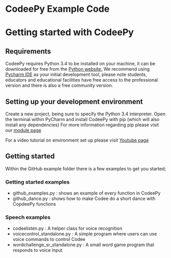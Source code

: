 # CodeePy Example Code

# Getting started with CodeePy

## Requirements
CodeePy requires Python 3.4 to be installed on your machine, it can be downloaded for free from the [Python website.](https://www.python.org/downloads/)
We recommend using [Pycharm IDE](https://www.jetbrains.com/pycharm/download/#section=windows) as your initial development tool, please note students, educators and educational facilities have free access to the professional version and there is also a free community version.

## Setting up your development environment

Create a new project, being sure to specify the Python 3.4 interpreter.
Open the terminal within PyCharm and install CodeePy with pip (which will also install any dependencies)
For more information regarding pip please visit our [module page](https://pypi.org/project/codeepy/)

For a video tutorial on environment set up please visit [Youtube page](https://youtu.be/5s-cIndEaBM)

## Getting started
Within the GitHub example folder there is a few examples to get you started;

### Getting started examples
- github_examples.py : shows an example of every function in CodeePy
- github_dance.py : shows how to make Codee do a short dance with CopdeePy functions

### Speech examples
- codeelisten.py : A helper class for voice recognition
- voicecontrol_standalone.py : A simple program where users can use voice commands to control Codee
- wordchallenge_sr_standalone.py : A small word game program that responds to voice input


		
